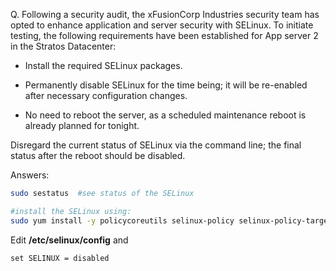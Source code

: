Q. Following a security audit, the xFusionCorp Industries security team has opted to enhance application and server security with SELinux. To initiate testing, the following requirements have been established for App server 2 in the Stratos Datacenter:

- Install the required SELinux packages.

- Permanently disable SELinux for the time being; it will be re-enabled after necessary configuration changes.

- No need to reboot the server, as a scheduled maintenance reboot is already planned for tonight.

Disregard the current status of SELinux via the command line; the final status after the reboot should be disabled.


Answers:

```bash
sudo sestatus  #see status of the SELinux

#install the SELinux using:
sudo yum install -y policycoreutils selinux-policy selinux-policy-targeted
```

Edit **/etc/selinux/config** and

```
set SELINUX = disabled
```
